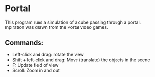 # Portal

This program runs a simulation of a cube passing through a portal. Inpiration was drawn from the Portal video games.

## Commands:
- Left-click and drag: rotate the view
- Shift + left-click and drag: Move (translate) the objects in the scene
- F: Update field of view
- Scroll: Zoom in and out
